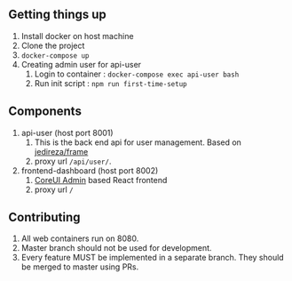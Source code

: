 Getting things up
-
1. Install docker on host machine
2. Clone the project
3. `docker-compose up`
4. Creating admin user for api-user
    1. Login to container : `docker-compose exec api-user bash`
    2. Run init script : `npm run first-time-setup`
    
    
Components
-

1. api-user (host port 8001)
    1. This is the back end api for user management. Based on [jedireza/frame](https://github.com/jedireza/frame)
    2. proxy url `/api/user/`.
2. frontend-dashboard (host port 8002)
    1. [CoreUI Admin](https://github.com/mrholek/CoreUI-React) based React frontend
    2. proxy url `/`
    
Contributing
-

1. All web containers run on 8080.
2. Master branch should not be used for development.
3. Every feature MUST be implemented in a separate branch. They should be merged to master using PRs.